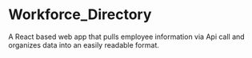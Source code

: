 # Workforce_Directory
A React based web app that pulls employee information via Api call and organizes data into an easily readable format.

